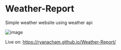 # Weather-Report
Simple weather website using weather api

![image](https://user-images.githubusercontent.com/102547169/171314371-456d655e-1188-41a5-8f2b-afb211e7697a.png)

Live on: https://ryanacham.github.io/Weather-Report/
